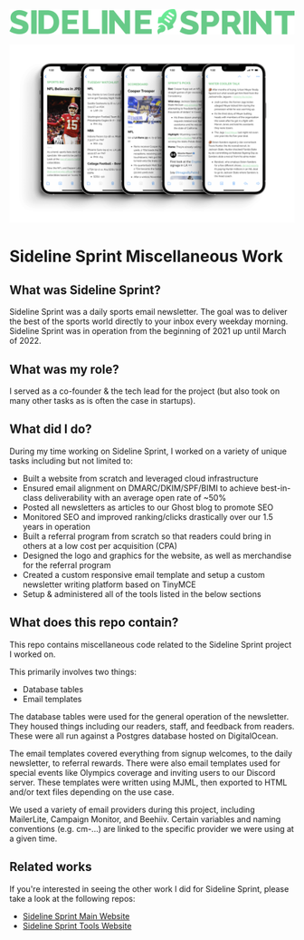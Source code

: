 ![Sideline Sprint logo](/img/text-logo-large.png)

![Sideline Sprint newsletter](/img/newsletter.png)

# Sideline Sprint Miscellaneous Work

## What was Sideline Sprint?

Sideline Sprint was a daily sports email newsletter. The goal was to deliver the best of the sports world directly to your inbox every weekday morning. Sideline Sprint was in operation from the beginning of 2021 up until March of 2022.

## What was my role?

I served as a co-founder & the tech lead for the project (but also took on many other tasks as is often the case in startups).

## What did I do?

During my time working on Sideline Sprint, I worked on a variety of unique tasks including but not limited to:
- Built a website from scratch and leveraged cloud infrastructure
- Ensured email alignment on DMARC/DKIM/SPF/BIMI to achieve best-in-class deliverability with an average open rate of ~50%
- Posted all newsletters as articles to our Ghost blog to promote SEO
- Monitored SEO and improved ranking/clicks drastically over our 1.5 years in operation
- Built a referral program from scratch so that readers could bring in others at a low cost per acquisition (CPA)
- Designed the logo and graphics for the website, as well as merchandise for the referral program
- Created a custom responsive email template and setup a custom newsletter writing platform based on TinyMCE
- Setup & administered all of the tools listed in the below sections

## What does this repo contain?

This repo contains miscellaneous code related to the Sideline Sprint project I worked on.

This primarily involves two things:
- Database tables
- Email templates

The database tables were used for the general operation of the newsletter. They housed
things including our readers, staff, and feedback from readers. These were all run
against a Postgres database hosted on DigitalOcean.

The email templates covered everything from signup welcomes, to the daily newsletter,
to referral rewards. There were also email templates used for special events like
Olympics coverage and inviting users to our Discord server. These templates were
written using MJML, then exported to HTML and/or text files depending on the use
case.

We used a variety of email providers during this project, including MailerLite,
Campaign Monitor, and Beehiiv. Certain variables and naming conventions (e.g. cm-...)
are linked to the specific provider we were using at a given time.

## Related works

If you're interested in seeing the other work I did for Sideline Sprint, please take a look at the following repos:
- [Sideline Sprint Main Website](https://github.com/mrtrombley/sideline-sprint-website)
- [Sideline Sprint Tools Website](https://github.com/mrtrombley/sideline-sprint-tools)